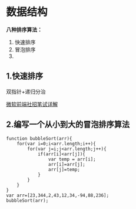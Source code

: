 # 数据结构

**八种排序算法：**
1. 快速排序
2. 冒泡排序
3. 

## 1.快速排序
双指针+递归分治


[微软前端社招笔试详解](https://juejin.im/post/5c89bb52f265da2dbc59cf27) 

## 2.编写一个从小到大的冒泡排序算法

```
function bubbleSort(arr){
    for(var i=0;i<arr.length;i++){
        for(var j=i;j<arr.length;j++){
            if(arr[i]<arr[j]){
                var temp = arr[i];
                arr[i]=arr[j];
                arr[j]=temp;
            }
        }
    }
}
var arr=[23,344,2,43,12,34,-94,88,236];
bubbleSort(arr);
```



## 






